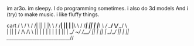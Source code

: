 im ar3o. im sleepy. 
I do programming sometimes.
i also do 3d models
And i (try) to make music.
i like fluffy things.


  cart     / \\         /  \\
         / /| ||       | |\  \\
       / /__| ||       | |__\ \\
     / /____| ||       | |___\ \\
   /   \____/  \\_____/  \____/ \\  
  |                              ||
  |     /  /\          /\  \     ||
  |    |  |  |        |  |  |    ||
  |     \__\/    \~/   \/__/     ||
  |                              ||
  |           \__/\__/           ||
  |                              ||
   \____________________________//
